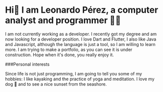 # Hi👋 I am Leonardo Pérez, a computer analyst and programmer :man_technologist:

I am not currently working as a developer. I recently got my degree and am now looking for a developer position.
I love Dart and Flutter, I also like Java and Javascript, although the language is just a tool, so I am willing to learn more. I am trying to make a portfolio, as you can see it is under construction. Hope when it's done, you really enjoy it.

###Personal interests

Since life is not just programming, I am going to tell you some of my hobbies:
I like kayaking and the practice of yoga and meditation. I love my dog :dog: and to see a nice sunset from the seashore.

